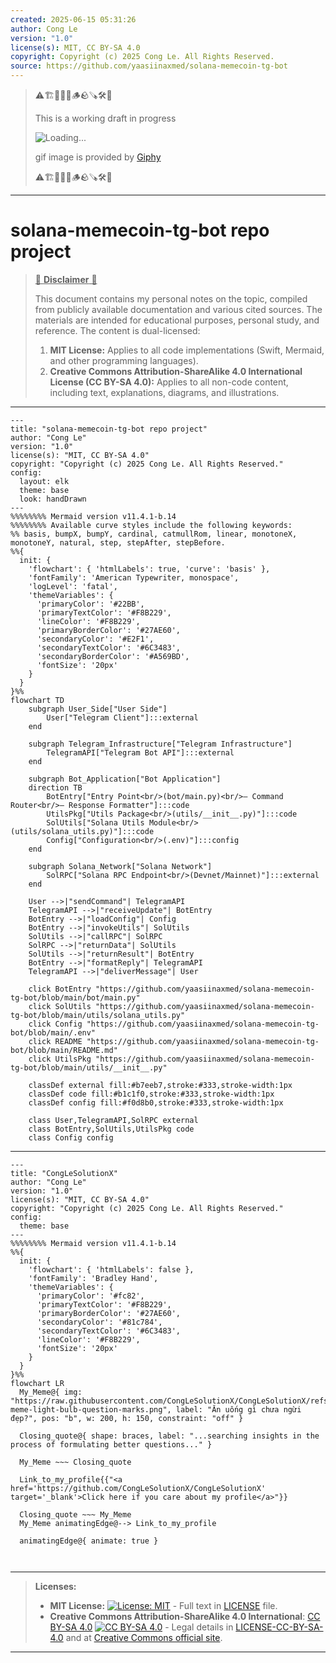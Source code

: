 ```yaml
---
created: 2025-06-15 05:31:26
author: Cong Le
version: "1.0"
license(s): MIT, CC BY-SA 4.0
copyright: Copyright (c) 2025 Cong Le. All Rights Reserved.
source: https://github.com/yaasiinaxmed/solana-memecoin-tg-bot
---
```



> ⚠️🏗️🚧🦺🧱🪵🪨🪚🛠️👷
> 
> This is a working draft in progress
> 
> ![Loading...](https://media2.giphy.com/media/v1.Y2lkPTc5MGI3NjExNTdwNjc2NDlvYWw4ZWVnZzR3cXVsYjVqdzhtbHozMWk2Ym9lanJlciZlcD12MV9pbnRlcm5hbF9naWZfYnlfaWQmY3Q9Zw/5NoLXTfMR1xAfsYcgF/giphy.gif)
>
> gif image is provided by [Giphy](https://giphy.com)
> 
> ⚠️🏗️🚧🦺🧱🪵🪨🪚🛠️👷


----


# solana-memecoin-tg-bot repo project
> <ins>📢 **Disclaimer** 🚨</ins>
>
> This document contains my personal notes on the topic,
> compiled from publicly available documentation and various cited sources.
> The materials are intended for educational purposes, personal study, and reference.
> The content is dual-licensed:
> 1. **MIT License:** Applies to all code implementations (Swift, Mermaid, and other programming languages).
> 2. **Creative Commons Attribution-ShareAlike 4.0 International License (CC BY-SA 4.0):** Applies to all non-code content, including text, explanations, diagrams, and illustrations.
---


```mermaid
---
title: "solana-memecoin-tg-bot repo project"
author: "Cong Le"
version: "1.0"
license(s): "MIT, CC BY-SA 4.0"
copyright: "Copyright (c) 2025 Cong Le. All Rights Reserved."
config:
  layout: elk
  theme: base
  look: handDrawn
---
%%%%%%%% Mermaid version v11.4.1-b.14
%%%%%%%% Available curve styles include the following keywords:
%% basis, bumpX, bumpY, cardinal, catmullRom, linear, monotoneX, monotoneY, natural, step, stepAfter, stepBefore.
%%{
  init: {
    'flowchart': { 'htmlLabels': true, 'curve': 'basis' },
    'fontFamily': 'American Typewriter, monospace',
    'logLevel': 'fatal',
    'themeVariables': {
      'primaryColor': '#22BB',
      'primaryTextColor': '#F8B229',
      'lineColor': '#F8B229',
      'primaryBorderColor': '#27AE60',
      'secondaryColor': '#E2F1',
      'secondaryTextColor': '#6C3483',
      'secondaryBorderColor': '#A569BD',
      'fontSize': '20px'
    }
  }
}%%
flowchart TD
    subgraph User_Side["User Side"]
        User["Telegram Client"]:::external
    end

    subgraph Telegram_Infrastructure["Telegram Infrastructure"]
        TelegramAPI["Telegram Bot API"]:::external
    end

    subgraph Bot_Application["Bot Application"]
    direction TB
        BotEntry["Entry Point<br/>(bot/main.py)<br/>– Command Router<br/>– Response Formatter"]:::code
        UtilsPkg["Utils Package<br/>(utils/__init__.py)"]:::code
        SolUtils["Solana Utils Module<br/>(utils/solana_utils.py)"]:::code
        Config["Configuration<br/>(.env)"]:::config
    end

    subgraph Solana_Network["Solana Network"]
        SolRPC["Solana RPC Endpoint<br/>(Devnet/Mainnet)"]:::external
    end

    User -->|"sendCommand"| TelegramAPI
    TelegramAPI -->|"receiveUpdate"| BotEntry
    BotEntry -->|"loadConfig"| Config
    BotEntry -->|"invokeUtils"| SolUtils
    SolUtils -->|"callRPC"| SolRPC
    SolRPC -->|"returnData"| SolUtils
    SolUtils -->|"returnResult"| BotEntry
    BotEntry -->|"formatReply"| TelegramAPI
    TelegramAPI -->|"deliverMessage"| User

    click BotEntry "https://github.com/yaasiinaxmed/solana-memecoin-tg-bot/blob/main/bot/main.py"
    click SolUtils "https://github.com/yaasiinaxmed/solana-memecoin-tg-bot/blob/main/utils/solana_utils.py"
    click Config "https://github.com/yaasiinaxmed/solana-memecoin-tg-bot/blob/main/.env"
    click README "https://github.com/yaasiinaxmed/solana-memecoin-tg-bot/blob/main/README.md"
    click UtilsPkg "https://github.com/yaasiinaxmed/solana-memecoin-tg-bot/blob/main/utils/__init__.py"

    classDef external fill:#b7eeb7,stroke:#333,stroke-width:1px
    classDef code fill:#b1c1f0,stroke:#333,stroke-width:1px
    classDef config fill:#f0d8b0,stroke:#333,stroke-width:1px

    class User,TelegramAPI,SolRPC external
    class BotEntry,SolUtils,UtilsPkg code
    class Config config

```

-----


<!-- 
```mermaid
%% Current Mermaid version
info
```  -->


```mermaid
---
title: "CongLeSolutionX"
author: "Cong Le"
version: "1.0"
license(s): "MIT, CC BY-SA 4.0"
copyright: "Copyright (c) 2025 Cong Le. All Rights Reserved."
config:
  theme: base
---
%%%%%%%% Mermaid version v11.4.1-b.14
%%{
  init: {
    'flowchart': { 'htmlLabels': false },
    'fontFamily': 'Bradley Hand',
    'themeVariables': {
      'primaryColor': '#fc82',
      'primaryTextColor': '#F8B229',
      'primaryBorderColor': '#27AE60',
      'secondaryColor': '#81c784',
      'secondaryTextColor': '#6C3483',
      'lineColor': '#F8B229',
      'fontSize': '20px'
    }
  }
}%%
flowchart LR
  My_Meme@{ img: "https://raw.githubusercontent.com/CongLeSolutionX/CongLeSolutionX/refs/heads/main/assets/images/My-meme-light-bulb-question-marks.png", label: "Ăn uống gì chưa ngừi đẹp?", pos: "b", w: 200, h: 150, constraint: "off" }

  Closing_quote@{ shape: braces, label: "...searching insights in the process of formulating better questions..." }
    
  My_Meme ~~~ Closing_quote
    
  Link_to_my_profile{{"<a href='https://github.com/CongLeSolutionX/CongLeSolutionX' target='_blank'>Click here if you care about my profile</a>"}}

  Closing_quote ~~~ My_Meme
  My_Meme animatingEdge@--> Link_to_my_profile
  
  animatingEdge@{ animate: true }



```

---
>**Licenses:**
>
>- **MIT License:**  [![License: MIT](https://img.shields.io/badge/License-MIT-yellow.svg)](LICENSE) - Full text in [LICENSE](LICENSE) file.
>- **Creative Commons Attribution-ShareAlike 4.0 International**: [CC BY-SA 4.0](https://creativecommons.org/licenses/by-sa/4.0/) [![CC BY-SA 4.0](https://licensebuttons.net/l/by-sa/4.0/88x31.png)](https://creativecommons.org/licenses/by-sa/4.0/) - Legal details in [LICENSE-CC-BY-SA-4.0](THE_PAST/LICENSE-CC-BY-SA-4.0) and at [Creative Commons official site](https://creativecommons.org/licenses/by-sa/4.0/).
>
---
